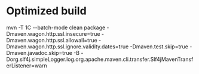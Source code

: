 # Optimized build

mvn -T 1C --batch-mode clean package 
        -Dmaven.wagon.http.ssl.insecure=true 
        -Dmaven.wagon.http.ssl.allowall=true 
        -Dmaven.wagon.http.ssl.ignore.validity.dates=true 
        -Dmaven.test.skip=true -Dmaven.javadoc.skip=true -B 
        -Dorg.slf4j.simpleLogger.log.org.apache.maven.cli.transfer.Slf4jMavenTransferListener=warn